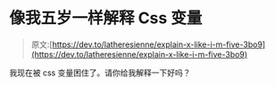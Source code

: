 # 像我五岁一样解释 Css 变量

> 原文:[https://dev.to/latheresienne/explain-x-like-i-m-five-3bo9](https://dev.to/latheresienne/explain-x-like-i-m-five-3bo9)

我现在被 css 变量困住了。请你给我解释一下好吗？